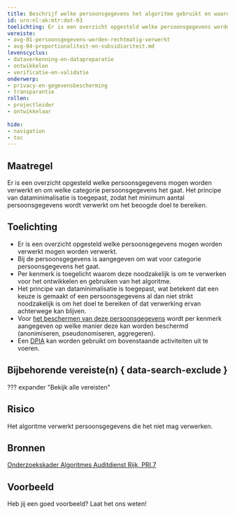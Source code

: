 ```yaml
---
title: Beschrijf welke persoonsgegevens het algoritme gebruikt en waarom
id: urn:nl:ak:mtr:dat-03
toelichting: Er is een overzicht opgesteld welke persoonsgegevens worden verwerkt, om welke categorie persoonsgegevens het gaat en er is een onderbouwing gegeven waarom deze passend zijn voor verwerking. 
vereiste:
- avg-01-persoonsgegevens-worden-rechtmatig-verwerkt
- avg-04-proportionaliteit-en-subsidiariteit.md
levenscyclus:
- dataverkenning-en-datapreparatie
- ontwikkelen
- verificatie-en-validatie
onderwerp:
- privacy-en-gegevensbescherming
- transparantie
rollen:
- projectleider
- ontwikkelaar
  
hide:
- navigation
- toc
---
```


<!-- tags -->

## Maatregel

Er is een overzicht opgesteld welke persoonsgegevens mogen worden verwerkt en om welke categorie persoonsgegevens het gaat. Het principe van dataminimalisatie is toegepast, zodat het minimum aantal persoonsgegevens wordt verwerkt om het beoogde doel te bereiken. 

## Toelichting

- Er is een overzicht opgesteld welke persoonsgegevens mogen worden verwerkt mogen worden verwerkt.
- Bij de persoonsgegevens is aangegeven om wat voor categorie persoonsgegevens het gaat.
- Per kenmerk is toegelicht waarom deze noodzakelijk is om te verwerken voor het ontwikkelen en gebruiken van het algoritme.
- Het principe van dataminimalisatie is toegepast, wat betekent dat een keuze is gemaakt of een persoonsgegevens al dan niet strikt noodzakelijk is om het doel te bereiken of dat verwerking ervan achterwege kan blijven.
- Voor [het beschermen van deze persoonsgegevens](3-dat-05-pseudonimiseren-anonimiseren.md) wordt per kenmerk aangegeven op welke manier deze kan worden beschermd (anonimiseren, pseudonomiseren, aggregeren). 
- Een [DPIA](../hulpmiddelen/DPIA.md) kan worden gebruikt om bovenstaande activiteiten uit te voeren.
  
## Bijbehorende vereiste(n) { data-search-exclude }
??? expander "Bekijk alle vereisten"
    <!-- list_vereisten_on_maatregelen_page -->

## Risico
Het algoritme verwerkt persoonsgegevens die het niet mag verwerken. 

## Bronnen
[Onderzoekskader Algoritmes Auditdienst Rijk, PRI.7](https://www.rijksoverheid.nl/documenten/rapporten/2023/07/11/onderzoekskader-algoritmes-adr-2023) 


## Voorbeeld

Heb jij een goed voorbeeld? Laat het ons weten!

